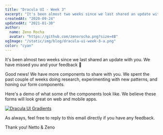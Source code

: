 ```yaml
---
title: "Dracula UI - Week 3"
excerpt: "It's been almost two weeks since we last shared an update with you. We have missed you and your feedback."
createdAt: "2020-09-24"
updatedAt: "2021-01-30"
author:
  name: Zeno Rocha
  avatar: "https://github.com/zenorocha.png?size=48"
ogImage: "/static/img/blog/dracula-ui-week-3-a.png"
color: "cyan"
---
```


It's been almost two weeks since we last shared an update with you. We have missed you and your feedback 🥺

Good news! We have more components to share with you. We spent the past couple of weeks doing research, experimenting with new patterns, and honing our form components.

Here's a demo of what some of the components look like.
We believe these forms will look great on web and mobile apps.

[![Dracula UI Gradients](/static/img/blog/dracula-ui-week-3-a.png)](/ui)

As always, feel free to reply to this email directly if you have any feedback.

Thank you!
Netto & Zeno